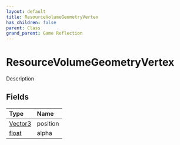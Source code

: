 ```yaml
---
layout: default
title: ResourceVolumeGeometryVertex
has_children: false
parent: Class
grand_parent: Game Reflection
---
```

# ResourceVolumeGeometryVertex
Description 

## Fields

| Type | Name |
|:----------|:--------------|
| [Vector3](/riftbreaker-wiki/docs/game-reflection/classes/vector3/) | position |
| [float](/riftbreaker-wiki/docs/game-reflection/components/float/) | alpha |

